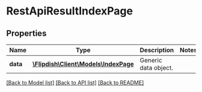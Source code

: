 # RestApiResultIndexPage

## Properties
Name | Type | Description | Notes
------------ | ------------- | ------------- | -------------
**data** | [**\Flipdish\Client\Models\IndexPage**](IndexPage.md) | Generic data object. | 

[[Back to Model list]](../README.md#documentation-for-models) [[Back to API list]](../README.md#documentation-for-api-endpoints) [[Back to README]](../README.md)


